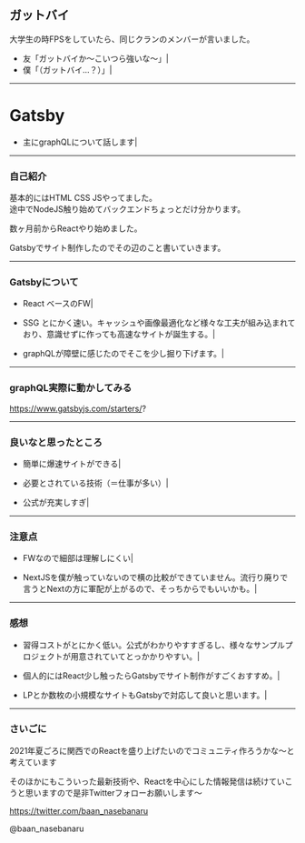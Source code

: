 ## ガットバイ

大学生の時FPSをしていたら、同じクランのメンバーが言いました。

- 友「ガットバイか〜こいつら強いな〜」|
- 僕「（ガットバイ…？）」|

---

# Gatsby

- 主にgraphQLについて話します|

---

### 自己紹介

基本的にはHTML CSS JSやってました。  
途中でNodeJS触り始めてバックエンドちょっとだけ分かります。

数ヶ月前からReactやり始めました。

Gatsbyでサイト制作したのでその辺のこと書いていきます。

---

### Gatsbyについて

- React ベースのFW|
- SSG とにかく速い。キャッシュや画像最適化など様々な工夫が組み込まれており、意識せずに作っても高速なサイトが誕生する。|

- graphQLが障壁に感じたのでそこを少し掘り下げます。|

---

### graphQL実際に動かしてみる

https://www.gatsbyjs.com/starters/?

---

### 良いなと思ったところ

- 簡単に爆速サイトができる|

- 必要とされている技術（＝仕事が多い）|

- 公式が充実しすぎ|

---

### 注意点

- FWなので細部は理解しにくい|

- NextJSを僕が触っていないので横の比較ができていません。流行り廃りで言うとNextの方に軍配が上がるので、そっちからでもいいかも。|

---

### 感想

- 習得コストがとにかく低い。公式がわかりやすすぎるし、様々なサンプルプロジェクトが用意されていてとっかかりやすい。|

- 個人的にはReact少し触ったらGatsbyでサイト制作がすごくおすすめ。|

- LPとか数枚の小規模なサイトもGatsbyで対応して良いと思います。|

---

### さいごに

2021年夏ごろに関西でのReactを盛り上げたいのでコミュニティ作ろうかな〜と考えています

そのほかにもこういった最新技術や、Reactを中心にした情報発信は続けていこうと思いますので是非Twitterフォローお願いします〜

https://twitter.com/baan_nasebanaru

@baan_nasebanaru